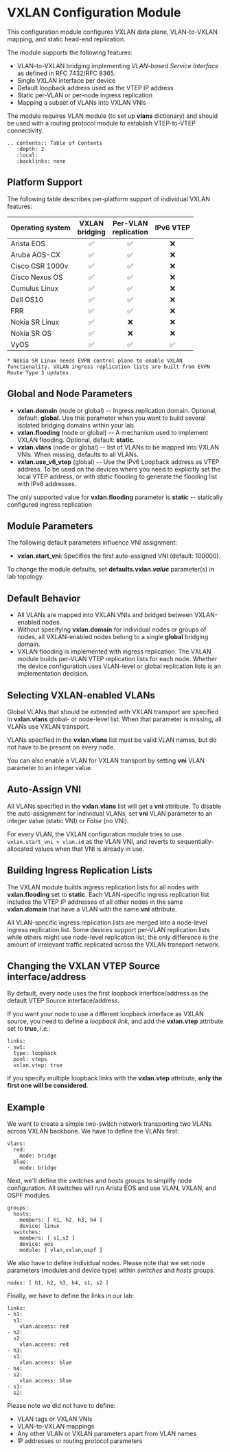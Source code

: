 # VXLAN Configuration Module

This configuration module configures VXLAN data plane, VLAN-to-VXLAN mapping, and static head-end replication.

The module supports the following features:

* VLAN-to-VXLAN bridging implementing _VLAN-based Service Interface_ as defined in RFC 7432/RFC 8365.
* Single VXLAN interface per device
* Default loopback address used as the VTEP IP address
* Static per-VLAN or per-node ingress replication
* Mapping a subset of VLANs into VXLAN VNIs

The module requires VLAN module (to set up **vlans** dictionary) and should be used with a routing protocol module to establish VTEP-to-VTEP connectivity.

```eval_rst
.. contents:: Table of Contents
   :depth: 2
   :local:
   :backlinks: none
```

## Platform Support

The following table describes per-platform support of individual VXLAN features:

| Operating system   | VXLAN<br>bridging | Per-VLAN<br>replication | IPv6 VTEP |
| ------------------ | :-: | :-: | :-: |
| Arista EOS         | ✅  | ✅  |  ❌  |
| Aruba AOS-CX       | ✅  | ✅  |  ❌  |
| Cisco CSR 1000v    | ✅  | ✅  |  ❌  |
| Cisco Nexus OS     | ✅  | ✅  |  ❌  |
| Cumulus Linux      | ✅  | ✅  |  ❌  |
| Dell OS10          | ✅  | ✅  |  ❌  |
| FRR                | ✅  | ✅  |  ❌  |
| Nokia SR Linux     | ✅  |  ❌  |  ❌  |
| Nokia SR OS        | ✅  |  ❌  |  ❌  |
| VyOS               | ✅  | ✅  | ✅  |

```{note}
* Nokia SR Linux needs EVPN control plane to enable VXLAN functionality. VXLAN ingress replication lists are built from EVPN Route Type 3 updates.
```

## Global and Node Parameters

* **vxlan.domain** (node or global) -- Ingress replication domain. Optional, default: **global**. Use this parameter when you want to build several isolated bridging domains within your lab.
* **vxlan.flooding** (node or global) -- A mechanism used to implement VXLAN flooding. Optional, default: **static**.
* **vxlan.vlans** (node or global) -- list of VLANs to be mapped into VXLAN VNIs.  When missing, defaults to all VLANs.
* **vxlan.use_v6_vtep** (global) -- Use the IPv6 Loopback address as VTEP address. To be used on the devices where you need to explicitly set the local VTEP address, or with *static* flooding to generate the flooding list with IPv6 addresses.

The only supported value for **vxlan.flooding** parameter is **static** -- statically configured ingress replication

## Module Parameters

The following default parameters influence VNI assignment:

* **vxlan.start_vni**: Specifies the first auto-assigned VNI (default: 100000).

To change the module defaults, set **defaults.vxlan._value_** parameter(s) in lab topology.

## Default Behavior

* All VLANs are mapped into VXLAN VNIs and bridged between VXLAN-enabled nodes.
* Without specifying **vxlan.domain** for individual nodes or groups of nodes, all VXLAN-enabled nodes belong to a single **global** bridging domain.
* VXLAN flooding is implemented with ingress replication. The VXLAN module builds per-VLAN VTEP replication lists for each node. Whether the device configuration uses VLAN-level or global replication lists is an implementation decision.

## Selecting VXLAN-enabled VLANs

Global VLANs that should be extended with VXLAN transport are specified in **vxlan.vlans** global- or node-level list. When that parameter is missing, all VLANs use VXLAN transport.

VLANs specified in the **vxlan.vlans** list must be valid VLAN names, but do not have to be present on every node.

You can also enable a VLAN for VXLAN transport by setting **vni** VLAN parameter to an integer value.

## Auto-Assign VNI

All VLANs specified in the **vxlan.vlans** list will get a **vni** attribute. To disable the auto-assignment for individual VLANs, set **vni** VLAN parameter to an integer value (static VNI) or *False* (no VNI).

For every VLAN, the VXLAN configuration module tries to use `vxlan.start_vni + vlan.id` as the VLAN VNI, and reverts to sequentially-allocated values when that VNI is already in use.

## Building Ingress Replication Lists

The VXLAN module builds ingress replication lists for all nodes with **vxlan.flooding** set to **static**. Each VLAN-specific ingress replication list includes the VTEP IP addresses of all other nodes in the same **vxlan.domain** that have a VLAN with the same **vni** attribute.

All VLAN-specific ingress replication lists are merged into a node-level ingress replication list. Some devices support per-VLAN replication lists while others might use node-level replication list; the only difference is the amount of irrelevant traffic replicated across the VXLAN transport network.

## Changing the VXLAN VTEP Source interface/address

By default, every node uses the first loopback interface/address as the default VTEP Source interface/address.

If you want your node to use a different loopback interface as VXLAN source, you need to define a *loopback link*, and add the **vxlan.vtep** attribute set to **true**, i.e.:

```
links:
- sw1:
  type: loopback
  pool: vteps
  vxlan.vtep: true
```

If you specify multiple loopback links with the **vxlan.vtep** attribute, **only the first one will be considered**.

## Example

We want to create a simple two-switch network transporting two VLANs across VXLAN backbone. We have to define the VLANs first:

```
vlans:
  red:
    mode: bridge
  blue:
    mode: bridge
```

Next, we'll define the *switches* and *hosts* groups to simplify node configuration. All switches will run Arista EOS and use VLAN, VXLAN, and OSPF modules.

```
groups:
  hosts:
    members: [ h1, h2, h3, h4 ]
    device: linux
  switches:
    members: [ s1,s2 ]
    device: eos
    module: [ vlan,vxlan,ospf ]
```

We also have to define individual nodes. Please note that we set node parameters (modules and device type) within *switches* and *hosts* groups.

```
nodes: [ h1, h2, h3, h4, s1, s2 ]
```

Finally, we have to define the links in our lab:

```
links:
- h1:
  s1:
    vlan.access: red
- h2:
  s2:
    vlan.access: red
- h3:
  s1:
    vlan.access: blue
- h4:
  s2:
    vlan.access: blue
- s1:
  s2:
```

Please note we did not have to define:

* VLAN tags or VXLAN VNIs
* VLAN-to-VXLAN mappings
* Any other VLAN or VXLAN parameters apart from VLAN names
* IP addresses or routing protocol parameters
